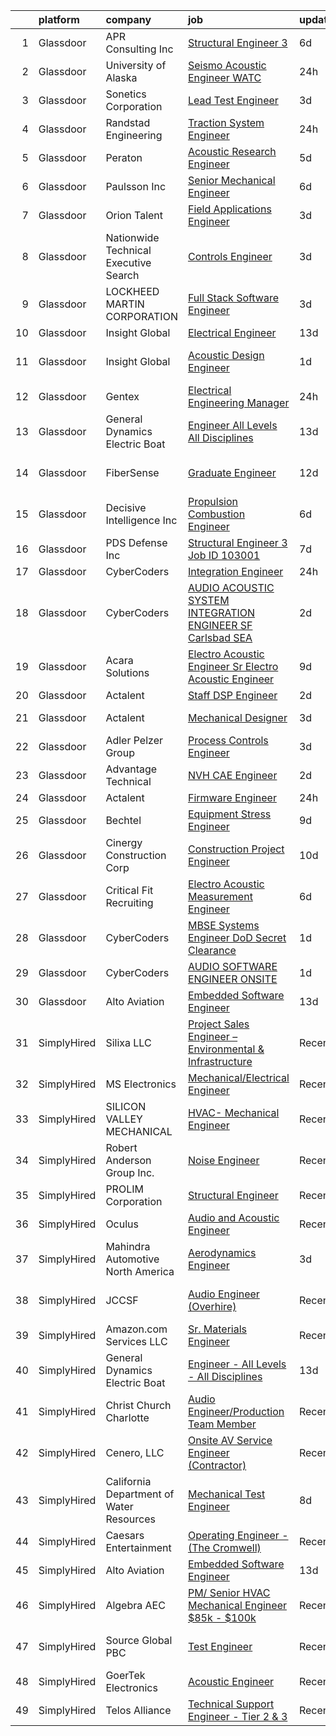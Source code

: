 

|    | platform    | company                                  | job                                                                                                                                                                                                                                                                                                                                                                                                                                                                                                                                                                                                                                                                                                                                                                                                                                                                                                                                                                                                                                                                                                                                                                                                                                                                                                                                                                                                                                                                                                              | update_time   | location                |
|---:|:------------|:-----------------------------------------|:-----------------------------------------------------------------------------------------------------------------------------------------------------------------------------------------------------------------------------------------------------------------------------------------------------------------------------------------------------------------------------------------------------------------------------------------------------------------------------------------------------------------------------------------------------------------------------------------------------------------------------------------------------------------------------------------------------------------------------------------------------------------------------------------------------------------------------------------------------------------------------------------------------------------------------------------------------------------------------------------------------------------------------------------------------------------------------------------------------------------------------------------------------------------------------------------------------------------------------------------------------------------------------------------------------------------------------------------------------------------------------------------------------------------------------------------------------------------------------------------------------------------|:--------------|:------------------------|
|  1 | Glassdoor   | APR Consulting Inc                       | [Structural Engineer 3](https://www.glassdoor.com/partner/jobListing.htm?pos=124&ao=1110586&s=58&guid=000001810450a3ad87918491368f00d6&src=GD_JOB_AD&t=SR&vt=w&ea=1&cs=1_e882fc6d&cb=1653634803002&jobListingId=1007879795616&cpc=FA84DF7EA1EC2398&jrtk=3-0-1g42518vlq6ld801-1g4251905q0uf800-1d66c20279459a0f--6NYlbfkN0DKYEYS6AaSgPeXyWAkdM8_YPNZv0Ej8KjQCXpwSuT3KN5h05DBiQlmBf-mfh9BB28aLAdisTjZTfo1S_k8XxWuiCglHfcMm9OZ_hA8LOHVxl6jV0qy1lJrxr2lSzGQq16VAI3XUK17n80gZ4I6pqIOKtehxghxP0e-z95WoKLTWE6AhbkG57A-uIAWsEcZX7mTgbayStkbc_OMadj3YoOx4555XvuNjOfCWXnMKAfafZQpBcMcCTbUBY5zbcmvg8MLoPprP8Vqzmk_O56JnCo2rysBB_e5Il5xjkyNlKOoeQQlRuViWmobAMcbdiW9JhbWFtfQRchj2Xf-0g8LgGM7E5beuWLuUhr0ZykBmQOWUl1KulS5OswfObpUlR5fGBB5V39j0hNVQUCKlFHdnZVGS-K6uG0l1-BKyNdhnmgbNrFG-fCkrnHYAl-ugQs1Gm0lTZGr1L5avqZER4OEst4gD6lSnuNTL9gqZ8R4i_QaqADwKunkHAulIfRw_bWNd1b09o68RGWQkriyLLY0V8vvY45i0y-pYSuwNrz7Le0RzA%3D%3D)                                                                                                                                                                                                                                                                                                                                                                                                                                                                                                                                                                                                     | 6d            | Palmdale, CA            |
|  2 | Glassdoor   | University of Alaska                     | [Seismo Acoustic Engineer   WATC](https://www.glassdoor.com/partner/jobListing.htm?pos=130&ao=1136043&s=58&guid=000001810450a3ad87918491368f00d6&src=GD_JOB_AD&t=SR&vt=w&cs=1_735319ed&cb=1653634803003&jobListingId=1007895376502&jrtk=3-0-1g42518vlq6ld801-1g4251905q0uf800-49381f6cfded4a56-)                                                                                                                                                                                                                                                                                                                                                                                                                                                                                                                                                                                                                                                                                                                                                                                                                                                                                                                                                                                                                                                                                                                                                                                                                 | 24h           | Fairbanks, AK           |
|  3 | Glassdoor   | Sonetics Corporation                     | [Lead Test Engineer](https://www.glassdoor.com/partner/jobListing.htm?pos=108&ao=1110586&s=58&guid=000001810450a3ad87918491368f00d6&src=GD_JOB_AD&t=SR&vt=w&ea=1&cs=1_52ba9388&cb=1653634803001&jobListingId=1007886482374&cpc=3E251C7E648E8D76&jrtk=3-0-1g42518vlq6ld801-1g4251905q0uf800-a7e1c5d68d0827a0--6NYlbfkN0CRorvFZlqf4hM5S2WWiGfe_QJZXcBUqb8HLQGkO0GS9SkFoz0EAaJcv7fHnC0wmj4Q6JtWFIXV39M_zpSiS4XhUj-HFh0Iwt669cz5UIB3wglRklf-DbDk_aj-ATY5SpuCR9ndPGy_UCeNuTN-VxoNF3PDGoVWVCDMYPT_POQwpV4E2MnLzivmVHFz_6NniL4OsESI8lTVq9W9_1awIk6LXY9N1D1Ewp52yJnsMjgYl6oS7KpXDKJkHXGPHOOrhEeLpEU2OAJFIxiTWYbGWUN7Q-LRiP7coN_kqE_3gk66q_hDQpwLgxtyRXEvTeT_JUHEoJc2J2ZAjmyo-L-oFNY8AxMa4Fz-jr47L7W7wRFqEVEIo2Zk2ASOm6QdWbGTmRnOYZZm1_PT2LHZ7m0lxlO45b_8C4n5YaVvqmyIpsEfDV_oU8mD4pdWYbES8Ny3_8hjJNSJzYTB2lGR-Zcry7eaYDu_H6DJeYRa4992j4a5OSQy9dBm6hhmBd68-AG2M9QIid5bvs_PuSoA72CsHD4lcUwO_WM9TstNaLNTOi57Lfcw7rqtJ_q5_mXVoSZgA7WhMDOGlmrBrA%3D%3D)                                                                                                                                                                                                                                                                                                                                                                                                                                                                                                                                                                        | 3d            | Lake Oswego, OR         |
|  4 | Glassdoor   | Randstad Engineering                     | [Traction System Engineer](https://www.glassdoor.com/partner/jobListing.htm?pos=117&ao=1110586&s=58&guid=000001810450a3ad87918491368f00d6&src=GD_JOB_AD&t=SR&vt=w&ea=1&cs=1_8ee85b15&cb=1653634803002&jobListingId=1007895527400&cpc=9DC6E4D8324653EE&jrtk=3-0-1g42518vlq6ld801-1g4251905q0uf800-aa08e9e8907d50b3--6NYlbfkN0BDx217eft1lC7uqItkaModCFPNh_e0lnHdKkvEJecXwu4gIqA7CFTnXnpT3oVx672V13KR-n1L2hNSIUFXqvfeEN-mVLaWRvqIvmrjskfRoHLXsxRAdh2a9acg7VIJJrIVESI9qsXOrunPjl24ERGg-_JQNfS0ATkQ-xPCxajKKCdpbWQ0-Jtv-WzecFNkdpXy5iERwbLHpTTgYB2_VB-fZ1_Ew33YzTVbgTFAGi3I2HpR5o5jBxGtA7oAFoMYfg0Dfe8Ed5hSwLpSavYde-EYn71DON0nENvPk8pAVZh3ZFyyUHhwCV7YWiTldrvyEqFOVb_QzJYFNVN0W6nWRSJu5vhQTu7Kct3iBMRUNCUTBvPUs8ECucnMTFcFFntgqBGDr7ZkGlVt-z4BYNS3Bi-KScZRZ8VrF1XvHqGJFMZH_xHOHLwwI_LkmDTD0HDhfzmN5H1qYWegBGr2i5B8Ldb0zOErlIqvL5VL47X0ieT-2IgJ5IudkuU6l5WI51TX-qfMcTPtnQhzJoJKTs44N-TWzh1nglUcnAor0wAWm-GO60toTfcuprwA8VZnasf7tNMYS-vXCuf4lVOeBveZ9B60r20fj7fNMhT6yJddHLafXNqsfBO4DGXJIQCXDTdfFbZewXkbjR5NPw%3D%3D)                                                                                                                                                                                                                                                                                                                                                                                                                                                                                                  | 24h           | Hornell, NY             |
|  5 | Glassdoor   | Peraton                                  | [Acoustic Research Engineer](https://www.glassdoor.com/partner/jobListing.htm?pos=107&ao=1110586&s=58&guid=000001810450a3ad87918491368f00d6&src=GD_JOB_AD&t=SR&vt=w&cs=1_92ce9e80&cb=1653634803000&jobListingId=1007881751566&cpc=D69957E0862862E0&jrtk=3-0-1g42518vlq6ld801-1g4251905q0uf800-93640ea085761e70--6NYlbfkN0Cx7R8OmodZU4Ze4hnUhR0Myw3_voyDLMHXumN7ynSuTrXceT3foN28OOGtcbbQ_76zhqZyhYa7pEo0kT6JqjNGp6JbtTZaTLKCZwEZBTZGKWDdcNR5l-5PjngxXsxD8sh-oB1L3-fgx6lyvxyTPj_jdTdz-0hS-KZWQFmb0luZhDDk_Ug42qWgCwhdYMhyqRht2VE3TCbxzzJ5o6wXEEpYxGjrTEUT_O0UByxwnFjxXQ6sXgLM5_H2HivucMx7keuZg4RNCdTqjrEs9M8RXxfdZqHpEH9sB3vCK7N4-DdWYnPCxcmaApqGbxFpf0_5u05PRyEyhGmo1x5jVWdyNGRBULOQLlPmv5aBSzyi4BSwveX_6i4sCbIAQU--C5FOS6NeBFoAIVTdOoVMIS5GkHyatVChp1uCJ2955Na0zw7OgJB1vyoeyBVapjW6IMl-wWaommfLcott3_bf6_W0HIZx13PF0ZXEyia4cdZtGcEiPOHUVEDAJ3sXkELl3fRxX9m2pOmfpQ72y-ImiWJb_WbWnlDpxAlCxO2CFgGBPsrnxNVqSsXyQLWcovUfHC3Ni4s-P9hKGmy2CZe0wXT6jPlk-NM1Ytkh7JfLEw9WXgS6Y3pESeF5IiGPnUdGor7myJyX0kfzZ28dBls4xOgKj3F6RXKLWBkfQSM9bTaJJYamRhqx5rhP2_jYwzLqTBSP-RW7Pnn7x1bGeNCXd692m_W_UcjtzeOcNKgTm9rMfEwESm6FVwYgsUbVrt5yFVbJpBC4IIMuqlbUZwUaYRTsqyYnkzXTXaic3_WImK8puxQYCXX7h6D2ez4GKKbd2Jao_nvnj65e3VVDt5vELelB_QCiU-vWUKWahx35_pisa5doy2jrLlKL-b9QY95tGLnFn0CBPwm4Gi-7JIhFex8wbY_PqfH-G8PfuzU6WKpUhep28AXFRsI0F0G1Wu7WaV9LFwYCCfXJPjTTKfrHIx09mnG2GMGy9Pi17MuoTZrhAqbRyqeF-T7fOo4BuQ-mRnf_pEXBZIRWOFe0ynlfEvz-u8xaPxYnz_NNoBqhKEvNG6o_Ox_Z0TmyE1qqMCzsMExLXQineCQ2wUlMq24ArtmGM1Lyl1f3vek-mbGy_3ctDcI5ff10ww9JBPtn) | 5d            | Bethesda, MD            |
|  6 | Glassdoor   | Paulsson  Inc                            | [Senior Mechanical Engineer](https://www.glassdoor.com/partner/jobListing.htm?pos=105&ao=1110586&s=58&guid=000001810450a3ad87918491368f00d6&src=GD_JOB_AD&t=SR&vt=w&ea=1&cs=1_479e36f3&cb=1653634803000&jobListingId=1007880017102&cpc=B7469C7A79480C49&jrtk=3-0-1g42518vlq6ld801-1g4251905q0uf800-07a487d5a43248fd--6NYlbfkN0DBwnr5hN14SbY2EgTWLJOmmH6zSOTs4KzhEi2Ihh3-tWsqqUgZbStShNIkRKjiRdETJumVdFY3sv3AGAEeNx5vbYXypX9kLMCZbcYQ84YIDn-O1LwRpEt3t--D1ixVaVpmUJQVCzvY5obWccyOR0lwpBZrAJoRYqAxQU3fA9BxyjyMELA6dO3zuYir-b5_YqeV_xgOv48FfEI9ty37FnuIOE1h6dkQwrlKLdC1-AYfJ64HE6fIIKlgfXHtWDccTV6g8Smou7nQ7A4tchdbpucsXzJFQImPMCHu3q4GVDX3OAy6vM8aTCFkSklAvNmCvY5vMKvWBwX2WJ1CRyUE_5InUuucw7AN_QoKrQJafNXPMMqlwUONCLCmgbYY_IW8FXqhrKenZZFRtrgeCyNCuSr2lu-VqMPFTvT6oaZQtTkdomLHec-wVY748jNi_w2-w2LcTgow6SExyXAabTZRXTwHO91-XbnRf2ZCu1qtvcxJaLrTDRbg-KKs0K5YIJUupMYxpoT7fpm92Q%3D%3D)                                                                                                                                                                                                                                                                                                                                                                                                                                                                                                                                                                                                                                | 6d            | Van Nuys, CA            |
|  7 | Glassdoor   | Orion Talent                             | [Field Applications Engineer](https://www.glassdoor.com/partner/jobListing.htm?pos=116&ao=1110586&s=58&guid=000001810450a3ad87918491368f00d6&src=GD_JOB_AD&t=SR&vt=w&cs=1_7aaba3cc&cb=1653634803001&jobListingId=1007886243328&cpc=65CC663E25211861&jrtk=3-0-1g42518vlq6ld801-1g4251905q0uf800-a96132992edadc6f--6NYlbfkN0DNcbyVov_OIATnof2VlBLrrhqMepTJY3Ybx5W8u3eg7I8QJSLWZShvKvo8VSgSo7q7gXtQJ6Qe5-XOtTGAwVq7G3GCQmCxpYwbj1FCnz58c7VSxTPauwMNV6YNDO77bggQRfZBxmHwv4FyKaeW_KF_hgBQgdwd5i7k1hEEzJOgA1ZPdWPHjE1Zb3xK3JA7lRqiOMCsSNHp0uNixjVmVnsVsoE2-7INOFo4oTLdwjpWxpwRuenwDlZArQUQw7IN-X9_e3bSgC2v7nD0UsmYDtn0mNX9WxeanH4IMcY_u0bgILWWnGEw_2izSxsQUfUsrI-9m92SIso3Qopo-y_-i7GdTy-TTshj9JOJNr5gRrkhAGC-FTmZyt34MeOcHDZJioa16mXplesD8VNrpbe0ElhYAj4OUlX28w2Azpt07-rLnTsrEdS1skijVwJp4gjUc2zLIoM4m77LGHQ5HM3cK3r-AJYx5t6yoFy9HMuSWHpN65Z_FV4CnEZK8l3HtLTpf_Ua7X30nY-V_GO5fwoaAyVydj1W7U3YLabUsuJ1xyKMVJT-YqDUB_7z-1AHOxH0t9Q%3D)                                                                                                                                                                                                                                                                                                                                                                                                                                                                                                                                                                                  | 3d            | Peabody, MA             |
|  8 | Glassdoor   | Nationwide Technical   Executive Search  | [Controls Engineer](https://www.glassdoor.com/partner/jobListing.htm?pos=121&ao=1110586&s=58&guid=000001810450a3ad87918491368f00d6&src=GD_JOB_AD&t=SR&vt=w&ea=1&cs=1_8a053477&cb=1653634803002&jobListingId=1007886847643&cpc=1CBFC3E34E2A31FF&jrtk=3-0-1g42518vlq6ld801-1g4251905q0uf800-7b09276c690a692e--6NYlbfkN0AJHhKVjlnA57e75JmwQyYztGGPqTPX8wFDTpIP1hytIOqRt0kMT3IXz3Gg3lekAKbcK9e-iObCWtlgI5fUriSoVtA4EwF70IoKQDslceP_JQB9C8o1S6ddyzlBJu1B-qJ2Tk2OPlACGWMCGPnT3WMy4WbiJsYpxlZrp7NffqJ_ey1zp1FrqTpiyZvaGQJzccgVmnnwm42xsmN-dILIJ1xAWjmhxI9rFhpBJlLxBctG6nS75yqfh_OdBKNmR6NkcqzokLlf7DVVOghTPnawSUYZ9ZOMqkUld8K1xJW7Hl0qwWWGhZ6TQbStoWTXRcM1wrTslC-RKtslIu96D5mfXRHcqABL3RxMrjm2KOKKx7SFr2N8ZcS9gIOK-sLjZlP6j_qi2lDn11nEPXXu95_FDCt4zmN9aGeaBsZoojAQs6xSOPP55Fhh6yW5N6CsTtlLcDAgOA3ExdLKr8Qod_0qxBapcG0yarMTowNJfqA1pNoIEiOPaSYz82MWdHA31IeS49qdXL7Kiat7zh5E5hpQwSRd0_U7vmPwupkqtIc_D6d-zJDXOe4A3UVhRhfXo_aXvuQ%3D)                                                                                                                                                                                                                                                                                                                                                                                                                                                                                                                                                                                       | 3d            | McCarran, NV            |
|  9 | Glassdoor   | LOCKHEED MARTIN CORPORATION              | [Full Stack Software Engineer](https://www.glassdoor.com/partner/jobListing.htm?pos=110&ao=1110586&s=58&guid=000001810450a3ad87918491368f00d6&src=GD_JOB_AD&t=SR&vt=w&cs=1_5c9c104a&cb=1653634803001&jobListingId=1007887216547&cpc=7E331B339EFC28D0&jrtk=3-0-1g42518vlq6ld801-1g4251905q0uf800-3cd3e556769aa570--6NYlbfkN0BuMqUtaNIakuoGTB-u7I0EvtcrTK1_bHO6_bsORPCvsL7zkQUfIzpY4doIgp_GoHrGmRXV-UfKcgTYV_hlFH7ix0LP4mYvvkfjwV4lO1jbjNrNVeAGNkjQD9TXjzIfSDjSNXzMVH3-V9qXVAxb-iidX8gfkN5dLP95N91f2GzAvhW8lKC_3Hs6LYiPHXV6KL_eTUXj29Q9og0WtMQeYgWMJE_qlABZZ2CpttxiLhyZiIRQANwnNqC9jcbopfnscyIMOTstxf_3V48LnvUhyaqRUsAaA2Vd-G6lCK40s3tFKFbNpZCkOwYHlzaSV2M5klgM_cWldaW3jv0mfHSBME1brPPfsdJGZnX25Lkw8_iHMPZocfl0wpltMgFL3Ci2cdIi8gt7sH8oOYkHtaK9JYBmQIygN3hg3_DOD2dicPI4tRrnc5oH2Temtp-fbRs3LSupvxfWTgdeJXwnQO_x-G5WqcSgP53w1qFSdCNMzFV0TGqGfFhabP-1r3szV9lapJvXOmfozuGv3iJXEiE3k1D9kfM8TkMhHSDdPMkUSDlVm8lrlOXD4sUKl9_bQBQJKvI72m8yRuGsinv8soNCphQhEbHhWxd8jkdXYQiGfqnPCbaxdOvbILzl-YPmNnM37D4%3D)                                                                                                                                                                                                                                                                                                                                                                                                                                                                                                                 | 3d            | Manassas, VA            |
| 10 | Glassdoor   | Insight Global                           | [Electrical Engineer](https://www.glassdoor.com/partner/jobListing.htm?pos=122&ao=1110586&s=58&guid=000001810450a3ad87918491368f00d6&src=GD_JOB_AD&t=SR&vt=w&ea=1&cs=1_207f9b4f&cb=1653634803002&jobListingId=1007860613188&cpc=AC285F3A3ECA6BB0&jrtk=3-0-1g42518vlq6ld801-1g4251905q0uf800-26ee6e10043875e0--6NYlbfkN0BKkHZu3wF05EeDimN_p6sYpKCMArvwa95YdH7UpkaBCi52Bcb3JNt3QpXU1JGZrLSXlQO5000iktMuflmJ0LHx8Gk8FRTnIATKpFSnm6Qs0jNz_VbnNgH5TIGjjzHZLUSa4FE5ru-U-As6PJw9VPqZih6T5F2BQu3ihHwDpsiBYHQ3fYrMjPm-bqpIAOOa7135XaNGTcykywy4n6ImzEONtu3l0BEEFRG4ThexVkn2d5sMf1rUeuEGGBxgOPdf8bwuug8IOedIKCi2ABIViE6MlWZm4D7p9gE2BeiE2r25BibccRrokG-STIk9utPeNQC1Elq3bGvzdiiAJ8Y9JSlDu3w15WYzacvA0ttrMfOR6r5WroDtpm0ts8ecX9j3GPROL9O5fEAOFlkkeqjfLo1tmD_Dt_8Dk-GjNebQcPGrD-Fg8i8r4sH4H2Uz3XYnvTpTfjaIFBYy4GbWoNl5bQRtsgSjODw_GxvQ2yK5QEMEjYqIy1RtlZYaaO17Y6-HqoQ%3D)                                                                                                                                                                                                                                                                                                                                                                                                                                                                                                                                                                                                                                                     | 13d           | Atlanta, GA             |
| 11 | Glassdoor   | Insight Global                           | [Acoustic Design Engineer](https://www.glassdoor.com/partner/jobListing.htm?pos=111&ao=1110586&s=58&guid=000001810450a3ad87918491368f00d6&src=GD_JOB_AD&t=SR&vt=w&ea=1&cs=1_e0b7bf04&cb=1653634803001&jobListingId=1007893024918&cpc=2CAED5C921A5F994&jrtk=3-0-1g42518vlq6ld801-1g4251905q0uf800-e809a169d98df253--6NYlbfkN0BKkHZu3wF05EeDimN_p6sYpKCMArvwa95YdH7UpkaBCuXZAtggzO9lWFPdGsiWEnVnxGdPQCQFGX9LEhHW-Pei5UNy64Sq5lYmOPvO_xm9BcU_OZfsyUJvRwwpJDqanVlS1KrM2gMytTr8DLtp1O1-zDF_sJ6OLwcbYPUsWI5wv_3EIV_PcCeJzmxZg01qaccLD8a7Dur5VKDdIRQ4sKX0q7A6SDa9f3_FQUQ8oODKfHoZFgrZK7_hk-Nl-mI9fgcswZM1ZJfO33Y-AjXqxKo3z_26wjtOdZw4P5KxY-u6KGNarijU5R6WoK-t5kTzx6oGbx6mWRSaUl2-lwcJ7Ky_gMke2gTuX2R58_YxHQ51xNhQB0kjBFmwxsMo67QqPTjkR7wCU553SAYWZIFyyZ_PW4iOODDOYnt2S69IKOAuDbstDL1cXMIU8-1TzUN9HIMjrfSxU4K2nJ_a47fneYmmU198PaFF36uQLQpgB03ebm5Dnz7U-IC9zWRv61jnjcLPzeTxQqr4_A%3D%3D)                                                                                                                                                                                                                                                                                                                                                                                                                                                                                                                                                                                                                                  | 1d            | San Francisco, CA       |
| 12 | Glassdoor   | Gentex                                   | [Electrical Engineering Manager](https://www.glassdoor.com/partner/jobListing.htm?pos=109&ao=1110586&s=58&guid=000001810450a3ad87918491368f00d6&src=GD_JOB_AD&t=SR&vt=w&ea=1&cs=1_5f63f474&cb=1653634803001&jobListingId=1007895012017&cpc=39BF0EDDD7C951CC&jrtk=3-0-1g42518vlq6ld801-1g4251905q0uf800-ec2b41eb89883e2d--6NYlbfkN0BH3uHZCe3GT8IwlQjr0xlIIPDdac6jz28rf7m4dtClv9EKKgJgi9h2haWHYw7iAw3IY_6kEbcPpPI4E5pHXcptHMUq3EcIA-LPbpXNP-8LE0WIsfHgOze1S9FAk4s9Isb_2PaW7rFftw9mY4sbQLIVZh9ZS6tOQmH_Cy85frwAfCm6is43Ot1T5X3FzRXosQzi-4fdsNRO5c8zhCkpoBoSVEU2Tbm87NhVfYzxKSCZFS7WHBY_dh_6Bux74tXJde5gD3GmYN81u815Pl6zDhvVjk0FjE13xaZmEfXUHBDIBOmSskfR4NZxjezfh4TyLakl_nI72u1qbL7mkilRBB6DY9lsNgkFhHWZ_78ChC8pDETZJv3GWKMy1SzDqrB1pXORktoakJnyPXq0v8hOVYZLCnbczMP8Zv_5mu9dnoQryFxmUmY1Uhd7hVVLvkiNTX_iFKQ28VSEYihLj3CiuFQmJH47is1ALxNY1u4vOUVMY2zMNsGX-5m-iXklXEJ-ITyohgJf1gWgQA%3D%3D)                                                                                                                                                                                                                                                                                                                                                                                                                                                                                                                                                                                                                            | 24h           | Manchester, NH          |
| 13 | Glassdoor   | General Dynamics Electric Boat           | [Engineer   All Levels   All Disciplines](https://www.glassdoor.com/partner/jobListing.htm?pos=106&ao=1110586&s=58&guid=000001810450a3ad87918491368f00d6&src=GD_JOB_AD&t=SR&vt=w&cs=1_1b8889b0&cb=1653634803000&jobListingId=1007862004426&cpc=D01F56F24F237C35&jrtk=3-0-1g42518vlq6ld801-1g4251905q0uf800-baefbef46ce4dd45--6NYlbfkN0DAuaSYX9kyVGPcEPo6dsE6DqtvD6F2QzPof-cI1NOpel3-m4Qw6L2Hwmpmhp6qI-Ecxyh7QDDy9_47f4drTAbWOIciYDXXRT7JtYvuuSZFmSYefKrwIYI_SXqowlAvwV-vnqTJYKM6GDh0TBmyRJHcIoAoWf_g9x2HwZdD-HLudPvwgkjLyRnRoiDO8fboMExYdXS0TXSYnJBe_YoQK6qxyp_QfqChVpcMl5upFprJMgorebNlcyhm4f8-XCOB1u4f201EPytNxq4VeQdv0iLNhK31gwM5Rt1HdcHQQ1Cfva9jLAM9GSQ2CRsFu73vx-en7YVhHHytYec4aq3pu5vHuMZ4Vu9dWJ9vq9qN1flxo-m66TnkdYIVG-2ueyrLdAk-PZAcV8O2Q2W4SqRrieebfgg2uozTcLR6bH851S9I73buXnavhB9CmXoC-62sh5793AIQxeve1DfMEsKWPndaXoQxdvTWJToJInHwPdY7X5AN0tMpG89Jfjv_tnY8Og3kOnbtMkpbEo3iPYr2NWYUuMAvn_c9NWtTky7qjeTA9TsgfLbtH2vP-kqYwlk_3_e9mMFShgilw3cgDGmwQHA3Yj3HXMBLlNMOxBQuKtLJggH0SoAY9b9wsMiaoon-2CrLhgnhIF9Q29gR7csNy8cOvn65HJvqxaP0Id2L5NwNPjhbU4ITp9JQBGWJKLPxIqYLcg9hQDPbPRqHJ0HbwIdDa2ZI50UKt1lcK5MiC6QMFJa364hQV0HTgXz4lFffHy205oXwZhfMwqyZe8-wqvOE)                                                                                                                                                                                                                                                                                                                                                    | 13d           | Groton, CT              |
| 14 | Glassdoor   | FiberSense                               | [Graduate Engineer](https://www.glassdoor.com/partner/jobListing.htm?pos=129&ao=1136043&s=58&guid=000001810450a3ad87918491368f00d6&src=GD_JOB_AD&t=SR&vt=w&cs=1_4ea48970&cb=1653634803003&jobListingId=1007862737314&jrtk=3-0-1g42518vlq6ld801-1g4251905q0uf800-ec14ade55cf14403-)                                                                                                                                                                                                                                                                                                                                                                                                                                                                                                                                                                                                                                                                                                                                                                                                                                                                                                                                                                                                                                                                                                                                                                                                                               | 12d           | San Francisco, CA       |
| 15 | Glassdoor   | Decisive Intelligence  Inc               | [Propulsion Combustion Engineer](https://www.glassdoor.com/partner/jobListing.htm?pos=125&ao=1110586&s=58&guid=000001810450a3ad87918491368f00d6&src=GD_JOB_AD&t=SR&vt=w&ea=1&cs=1_a50156a6&cb=1653634803002&jobListingId=1007879660784&cpc=32EE424DE2B657EB&jrtk=3-0-1g42518vlq6ld801-1g4251905q0uf800-cffc4fa51fc2dec4--6NYlbfkN0B12DUbJefe5Mkq_P_G66-eNWSvUiB2tgUQql3MaA9QZd_FstWP7I-34HVUBp_a28BRqJN2bNaW0KgnJI6zl1h3BhgH0KLPHJnEn_dnt3gOTeuvIIC0uCgRgsqj5jwDKZ_8Y_ahlONbt4KBsggGArqPxYafQTZ-LCSRGKxbNXnvfbqsRUr3UIgGFiuoRxi13lc1glDLvj31PEULd2J_UP9pTxJuqlmDmsUOxeAE40t5AIepwZRGRU7BKAnbUG4AfklLqzLYxvy5wiBcwMvyZl-B4PuN6dfkENSllpgA2mrBDnht1b3_PihrU3-7uSaSij4oLoHI0dbMeFAcoygPmCQatmcczULZyekgNSoyupuJ5b8GeH7rd--Bax1-tVanKbqi1A9deOpqZsTI2Kq25fCRTkykJs3uszozu56nfeslNRvYN8DGWkqAnwM-eBjxT8Bpw71Kleryu6b1PdC7M71OeHdggg5at51FrtxKGUOdGEKriBNNSyoLGhkmng3234RnBCSNxcnneA%3D%3D)                                                                                                                                                                                                                                                                                                                                                                                                                                                                                                                                                                                                                            | 6d            | Huntsville, AL          |
| 16 | Glassdoor   | PDS Defense  Inc                         | [Structural Engineer 3   Job ID 103001](https://www.glassdoor.com/partner/jobListing.htm?pos=127&ao=1110586&s=58&guid=000001810450a3ad87918491368f00d6&src=GD_JOB_AD&t=SR&vt=w&ea=1&cs=1_ba93a811&cb=1653634803003&jobListingId=1007876476637&cpc=C4A69CCDBB3B9599&jrtk=3-0-1g42518vlq6ld801-1g4251905q0uf800-dfe7a7146bc63faf--6NYlbfkN0BLQ6hkz6GMEPsiDV6dZwFY4wMBUE_AioakCFmtqBrqGrxCtQ4UOaWb1H3TF5yZ3tiZW5Tvu059kSPa7jfxHgy0l_9AUo845jnajcxUGjdwKndvkp6ZKeZOQTeyGsiylAi_2v4dEPRiK7uk1gcYSxavIwmDvlA5gb-AwKkhaOeAxuZxrpzwaMH8T6Zv_8I19iVFF9qM-2gJiX_SvufSRewLtHysh0Rsw0U408jRxDeLSy2JgCImBrZ4FRal_AkiYTt1DboUN48rcWz4jFSpgjmSIupZjWKTGyQn_bZM3G41MotLoXMsFUHTp6v15GJgQltjhSh5xwgD-nH_bliDF7YeZJV3ILLoUe2Czz75_31DcAwb5j4UYqBhejtTPk2W56vwf7iQaGL45Kv9IDwSiO8vTpIGg8Ym8noJstu9QXdF-xvrraAyucTqDUE3e8RTBWg8dCyjJeaymJzSNjBy2_q3-yjw6hVEgu1Mv1Dy7PZ1dfKAfi4sZekUNLysBrB-7Wgn_o9VsckC7Q%3D%3D)                                                                                                                                                                                                                                                                                                                                                                                                                                                                                                                                                                                                                     | 7d            | Palmdale, CA            |
| 17 | Glassdoor   | CyberCoders                              | [Integration Engineer](https://www.glassdoor.com/partner/jobListing.htm?pos=115&ao=1110586&s=58&guid=000001810450a3ad87918491368f00d6&src=GD_JOB_AD&t=SR&vt=w&ea=1&cs=1_72466210&cb=1653634803002&jobListingId=1007896024815&cpc=32EE424DE2B657EB&jrtk=3-0-1g42518vlq6ld801-1g4251905q0uf800-70116508e52ff394--6NYlbfkN0CpFJQzrgRR8WqXWK1qKKEqALWJw739KlKqr2H-MSI4eoBlI4EFrmor2FYZMP3muM3RHP4iO-l3HIriPyAFVY0ICoy4osWBA6U1hBdx6OXBxpEU0E25ShEb0DZBCJSPW8BBvYDcBmA5s9vdoS8VsFfEE6DLrifIfrz2aKN0s4QIAAJ8Ek9MZkQSxlpIPIdi1VnqxQSWajv_mZu6sED2EVt7BxJ3eOZkfsV8sI8xlBApUO18D8UM2HdtnsoQv4H8ZcLBEM35d-kLrNg-BUBFJgZ_EQ2EbKH4PrMuhP9EQuV4IYM7gZ7ShsyVByuZe6VqVQ1IX78cnnz-uaZXeuHZvmsJa_5pyuZU5ALZbwAOWIrDn9b__-YFyi5NEDKCmYyPl0YV96CN0VzekvOfL6qnjMPY2V_xJKMfS5vOrBwzHfaR-8H_Pj2qGWv-rcVXZfD_--ewkJvGzFJctjtQKHqqoWrX84oIZfD2gsWYfWp288wUDKDG9R-wSYDZvrOI6t_dAZg7vakTq1R6rHF3-PJYb31eKVGrT5K490edOVQ10w3tj1LUVDE6KNvmuwdQtL-k68RGe10BR2_WjnDpNczQ27FoK8JCJZbOszG1vB3R9Un4aFzw1i1JkR1T1uKX3gfYKVzYAi57rKdxIo8oumlhZy0Cc_Cb1FeKbWYCseWjgJO7D_DjyGrN6Dac00ogO6FBAH62GwCcQNGWOYtnOS-CGSS437WRFszpgoSYEtnr1aINELmt09F0Vkycwi-I0xa1bcmGsFUd4-EHqdIsObs-vNngAfispu_N_TL_BAOOIs7RN1cyQ68CEMGpYGST6vjYxV9fVC5jrOXqanYFlLyEOZpOEr3pTulbpsNX0uuuMjqMmk8Arg2z3zqAj8WFpYfpCfo2GftTeBibhPaj83c82QN1CwbocVMkIcXQAwUPJN0Q55KVhp6EwgAM5M-glT3PFdPuaiqrK0kPUbtmiwgAjoj0SCNHRKGrMsA%3D)                                                                                                                                                    | 24h           | Torrance, CA            |
| 18 | Glassdoor   | CyberCoders                              | [AUDIO   ACOUSTIC SYSTEM INTEGRATION ENGINEER  SF Carlsbad  SEA ](https://www.glassdoor.com/partner/jobListing.htm?pos=112&ao=1110586&s=58&guid=000001810450a3ad87918491368f00d6&src=GD_JOB_AD&t=SR&vt=w&ea=1&cs=1_dcc8ad59&cb=1653634803002&jobListingId=1007889347858&cpc=F4EED0218A761C36&jrtk=3-0-1g42518vlq6ld801-1g4251905q0uf800-eeb976aa4eea5c54--6NYlbfkN0CpFJQzrgRR8WqXWK1qKKEqALWJw739KlKqr2H-MSI4eoBlI4EFrmor2FYZMP3muM3q8CJThxyMkwweutUBxs2CdXvEooyhOhONiJV_3epiviqMX9LUECiuR46rGB6tByoOKfu3jawkOI8GXVquhhxKeoOXrKKyt67Zyl1yWVduMzYR3SVJh5Rv7K23Q5fzLFmsUCbTBT47eN3uZMgT2Dtu9_4c3WOVCIPorgTwSyh2yWTcdkE80z_fWeilrEOyP4i_er-UERP2uHrThu2oywfPalcZrmB1r6Qqm1RVGdSso5yShObW51rOmom_7r99o_QCwkNrHJ20YtWU8bNQOC79GqXc0ekVoEEzQzNWlAWHqE7qehWm_JQWJy9-A6S6afZFmE_StsuQnlBddc_Y8HdStS-Avh94KXIMvvRyywjURvwo7orgDe6HPW61mB4oWEVCNSfd7Eev7DN5Udt80CxoE_QgDU3gvKFOiI0gm5ihxAky0g8utK6XR6OR32B0rwwtDZVdXGsBbMBPFJrM_w2zY_fVzlsdt_Nl2Uv0WikEgCB_C0WaTj9B8wupe7gzp4IAV_Fz3Y0iUIMOJiH5t-c16oF3dIK88G8fXEexiX-mLP4yfNdtF35Q7YCrkyKq2xjtEJUSyHXr4tg7vEDg3cRO-u8EBJI5URxOuUZ32GayCW7c-W5DZoVgYHpYo7lXdfC1Z9qk29qELcclE9OkYbLy6ThXg2hBMANMoYLsNFTPc0Lu83JrPhIst-4jceKj50QUWF8IzwULPxvBWWH67vDc9CyuLMJsWXUjXs-vlvDUjHhrNEE41VNFWl9JyzGcaaBspvwRLePUptucuhezVWk_DzzYIcGWtD-MawDYie_ArY_6_8Ze8_wgyD3rCbDPF2yLjWqwe_rHr6gqXp1X9xNTLTLn9AW_YtBsKOVzi9gG8ZSwZO8-Ebzub0fyCbQ3NarwxM_VutP8K_Qz-AE1zguKuztQiPZC9wM%3D)                                                                                                         | 2d            | South San Francisco, CA |
| 19 | Glassdoor   | Acara Solutions                          | [Electro Acoustic Engineer   Sr  Electro Acoustic Engineer](https://www.glassdoor.com/partner/jobListing.htm?pos=120&ao=1110586&s=58&guid=000001810450a3ad87918491368f00d6&src=GD_JOB_AD&t=SR&vt=w&ea=1&cs=1_1eae313b&cb=1653634803002&jobListingId=1007870797517&cpc=75B6770C194DCF89&jrtk=3-0-1g42518vlq6ld801-1g4251905q0uf800-90d3a0135382e0e8--6NYlbfkN0BQuJXpfawXtfhwzLerQhC04iCxGrelUvn_xttDeop7CMmG32gURwRxhPm_v2B23n5UtSWzC3xU3w0BdSqNk8ffC78hQSuqQM8QhGIfMFomDdQxNoQdVnj62AwIIWvOuCNAEntfIgxv8k0Eq3gOdQiJezQ693TzmF_gU_5w3M4deE-AAT_AxHsggCeJdVoirGLSEQ5WVU1hfZrSopnK73iAIJCOJKf0AJsyJIthVvpF9U-J6wsCt81N9Z1a3d2CBjcv2KlDXrqcw1h9YaEDBHusApa_mimyMKzzp6qoB4HrQtE7KYjXMmxQ_GmXiYoCPNK-X78sEVRdKS8_wZQP9HnJDpRcdCE0s_scw81i67FVThh842Yhx6qNi-WZ7LAscN9QCLsaMvF8dmpAKivQJ3XdDKD0ML7A0Ei4Fya47pfVwT1hhewFZwR87x1wGMXqoC9xDFmRKWldibyWzBHsr4_SCRvQE6Oe1w2aSkekkAlIWWssiTB8nWclSdxg98jYn_dKxZpK_LirZF7jODhqsieM_BNTFUV-AowlmLa3nRCUwu2e7f1EKP3maQV73HukA97bQtbWBze6zqYsX561a2huikxf5a9m-bM6uQNhVdwLlVl5A0-fd-3aTZ2SgIJ5a3nEQn5bAfqzRPvJBnqnll0hc8Hp_SQ7UZ7Ysm-87rjjFcRU1QeLfyG-SE_hzfict1JJLg5WqnlSnGvGJnZ8-gnHAPcJnnQXJdE%3D)                                                                                                                                                                                                                                                                                                                                                                               | 9d            | Itasca, IL              |
| 20 | Glassdoor   | Actalent                                 | [Staff DSP Engineer](https://www.glassdoor.com/partner/jobListing.htm?pos=128&ao=1110586&s=58&guid=000001810450a3ad87918491368f00d6&src=GD_JOB_AD&t=SR&vt=w&ea=1&cs=1_fa1290dc&cb=1653634803003&jobListingId=1007889731996&cpc=334ABAF5D42DC775&jrtk=3-0-1g42518vlq6ld801-1g4251905q0uf800-692fa9a22b28a84c--6NYlbfkN0ChYVx_I3yfZ_JDY3EFoivtqvi_stwnZ_kRt8Dowt_l_d1ydueao4NE-oUleRJ4yhgSC_7ACPuD4TSjc8co-TL03mHIiVLm4BEKnGIz5OEjRHNKMzrDJVGIAGsG2Xo6InwbwYSDOJRgpxp1ve9UCWXPe3D-Gn3tYf5WQgCQGzHBdPqTGjOpWN3VSvensJKUEv0oEuA24s3qe2cfZBq5wESGDlxMf55YJKgMgynVPFhIPDbnBuS6w-iL9Uui7q2uabCM4fUzs24Gwmnw0BCkR9xgqelVwozRIdQ7h3vTS3b7RA0rNgCkHKbuV20kdDikgrG1EclrjCkMr1pd1yS-aBx3yEtvgGBY8IdMQxp20L9NXbPfPYey7UQfbFKe6yUi0SvASamr8TrcNXiCV-PXGI1rn0Fa0aQoNC_Wwf2XuB__cQWpIAM5h8ztZybH2GDB06g4mL5J3Xf9FqUAuzFCWb7P6dWnPy47b2784EgTexw94eZmNuLkD5EqrSuGxTJgCwLz7jrlGbjOBVzqVyOHhyXWr7KwzMDtMmpnztn_oXlZl6-yaPGtReQDOwhkvP6vQmz4Zr9lMEuFRMfkwJgfZ_pQhRYOdPMtXMaCgb_vSm1q0wIYrgDCZC5qIpYQYPIQNUDcxLKUdbSTzd6H_3YicRyBvzTDrpu7doZSGqNxX-B4vojMhktkbHsa9ffjpcH180mKm9HJpW9SGVV171Jdqno7cgMqABHZ0LlBP78t_vdG5Iiyp6_iVeXgoSCfSBW-easvRWmMm4ZnTZNIJDxmyMv3xk4Iqqusm9Dbt1Jl7KQ-JanJHz-yY38yNYDC9mJUKDxDNMxTHlEEUz4iz5SD0vuW6gb4PNrMEyMXB13syxT_f_hhaH5Rxp50br0CzGjV87oa3S3mgIcnj4JeFEoXmGWlrvcdkoIjCXLOGroAj1h9iTrKVGxssBfLiEeFGi5JLfbkvSsrCWN0S6GjsWcCJA4eXB-epMzja1A%3D)                                                                                                                                                      | 2d            | Chester, PA             |
| 21 | Glassdoor   | Actalent                                 | [Mechanical Designer](https://www.glassdoor.com/partner/jobListing.htm?pos=126&ao=1110586&s=58&guid=000001810450a3ad87918491368f00d6&src=GD_JOB_AD&t=SR&vt=w&ea=1&cs=1_200ed331&cb=1653634803003&jobListingId=1007884504421&cpc=334ABAF5D42DC775&jrtk=3-0-1g42518vlq6ld801-1g4251905q0uf800-cde84a42c073dfad--6NYlbfkN0ChYVx_I3yfZ_JDY3EFoivtqvi_stwnZ_kRt8Dowt_l_d1ydueao4NE-oUleRJ4yhik91BWTpC0MVnm1qSj9dRZjkyjR7jSMC8_ri9qgQ9o1bwoiv6b7fCg3L70nPdBLNDOHmQaeoszja6Ok77PeBkoDpQ4JUTw4GbtsteMn-KSWWy_CWYriT2GvYnIP-JnEWOuXp94ZICglmNTiCkv4ugd3-5NfUdHIBugQ0rEHUA4pKhag7NKZ0XstqEx_PGLar7FkeU9KoIEDdoF6qmQ0FP431z3kYXY8c6B9DwNQfX2K1gA9A5gnN1Iuw9-At4jn3wepPsYhE10XYzNTT_MsVFpXZwyJRMyojKbr4tTxZbvLh4HPy_Zixol7phBjFWTg1gaVX0m0aquFEYiozd9TevZeADdqyoqcEyNFg858XESt0amUQaoKW-TyLrWmeZA8Ettp-gCw-Yf2UnRkxXXN6p5Roo8-BoL6ojUMZyAd2zc1Fdtx-PhwH9bz6qfFJ9_lNvflFLgtxgDH4YH-r_vIkdnYgGMBAV_ifdEsIK-rY8ryBxrehJWS7d1ullq2Xlk99DBTPVhMkRMBIZfidCODQhRk2y3uaJGN9-yc7i7H3_eNObn4BhIqnGlzhwLsSVRERRZYBhPh1x8sWuSJX3_Rxq0zrqB2KHCmjOnIenGrdZG5dvX-dcW1hGsc2ypSTHT2quegVKlJFUgAlMKOd6jKaK-SUj2P5w8_4eJGyoy_b--PEPb8if5HwDzCt3q-3rfILEGLAAP_OO2CPTD2EgDcb6PrDpFhbFfbEADHYIUTFINy76BAMPmefHyeKAQ8lMb7jO6nXEUjVs--NzQ43pXnrEeeafXGoJUdCFtxZyOB_CUAcGIA8n1hq-pj2lvtMRyD1-rmhxFtVjHTlmrDX5rGlU4-4MmXZWiXpU0_rVugFJf9dDhmq0PEDrcLGyUhYemYcQ5OHf7E7L9S4TOwj_-iZLM)                                                                                                                                                                   | 3d            | Greenbelt, MD           |
| 22 | Glassdoor   | Adler Pelzer Group                       | [Process   Controls Engineer](https://www.glassdoor.com/partner/jobListing.htm?pos=102&ao=1110586&s=58&guid=000001810450a3ad87918491368f00d6&src=GD_JOB_AD&t=SR&vt=w&ea=1&cs=1_93a3637c&cb=1653634802999&jobListingId=1007886084990&cpc=0CB11CD7058F7FAC&jrtk=3-0-1g42518vlq6ld801-1g4251905q0uf800-2cd422bd062ce00d--6NYlbfkN0BpyA4is1FhKZ9A56kJdoALN6bYc9rpJgFIR_sPts5gNrK9CyEXEnl3vniV9gagmLSmf8dZwwi305r3hNjVE8oOJcwAn8ez9OIPbMdwzn-3Sa7zfkU_jeqmphqKGuwRxhYmDZurAb30hf92kY7ixVyrWIC2yVGeMWARg2tfUgERiiofcwBhFBFHnVhN05IZxaNgp5wH4wg7JDMkZK3SfnLq16YnHOyctiMLx77szrpQ4llSs2IJGGgpVw6acGTGPWRJXaLGZV5LOPwJIzgJ_CDqyOaKpGQVyZjgCe5OwcBMiPL_0gZix39gbwBil7DPQ0kJJLEpvKNcIn3TdOydpafBDhRtQMKAy0ofJvYJ5BfEa_PvwteBY2JHymmCm62cDzFh1xC9tk0lQKAJvSABCuYUYBrwwU0YIkO_GTZYklncAvZ0xniz67LLrHo6STSbHMg7ljpy1IexGfxBGwbBxerptmxdh48kds7ZHQkc7ty65kpjxDyCyVqfWF8ziK4STs-MapDE_BPy_Q%3D%3D)                                                                                                                                                                                                                                                                                                                                                                                                                                                                                                                                                                                                                               | 3d            | Oregon, OH              |
| 23 | Glassdoor   | Advantage Technical                      | [NVH   CAE Engineer](https://www.glassdoor.com/partner/jobListing.htm?pos=119&ao=1110586&s=58&guid=000001810450a3ad87918491368f00d6&src=GD_JOB_AD&t=SR&vt=w&ea=1&cs=1_23f2c707&cb=1653634803002&jobListingId=1007891137054&cpc=149B3D5996025BBA&jrtk=3-0-1g42518vlq6ld801-1g4251905q0uf800-0b8a9cdf0619ca69--6NYlbfkN0CQRQ3eiV4YWjrRS1ho7HVQ9JO8v6Fb3eU0yDOJbdOiEguntuRlpE4-_N6DYLNj-GrZuEO6FzNRA_H_lfZbWOy3HbMLGfMgpcxaAWJ4QGHTVSj0VtU1wphStCWLaepmOtgLGqGmHGBIbXF7gkCfZHLHRIXsIRQLAtacNLAM5MBhTKQRaGquumh_csqxcA_Gqh7JAiwddzf2iyxL65IOubWhrQmaVXoLM87GOAWB7HLrAYLBVMaodr7gwo1Z6jzdQO6WsxHtJmPijXqjloJLFQv4CcCM_jioFZLQCCoNqL9dIQj8WVujvyzQsiTc_lEvETSDuIoYjNhWUhIJJdWGPdhFxoFM9G3-cGvD61GHyR-04vJlrXvk6Q-AMv2snbpNqLzn1OB-tfyCAmMCmOmWfqduSaFONEWqR5XoSwGPPCspT76lrw16LVV8t41BxejztZKEMiWYNphC709l4Aj6s4OgexUfmiosOdq3xvHSE270Kn_720UdBdtmd9GZeAC4XYpuDBxnC92LZ0hLgcaVDAi3GRvXP3A-6RRn6NhHHUlhlCaQkPh4kRBW)                                                                                                                                                                                                                                                                                                                                                                                                                                                                                                                                                                                                    | 2d            | Saginaw, MI             |
| 24 | Glassdoor   | Actalent                                 | [Firmware Engineer](https://www.glassdoor.com/partner/jobListing.htm?pos=123&ao=1110586&s=58&guid=000001810450a3ad87918491368f00d6&src=GD_JOB_AD&t=SR&vt=w&ea=1&cs=1_dbc1e975&cb=1653634803002&jobListingId=1007896027269&cpc=A65DF3A704A48F9B&jrtk=3-0-1g42518vlq6ld801-1g4251905q0uf800-312b33c17a284643--6NYlbfkN0ChYVx_I3yfZ_JDY3EFoivtqvi_stwnZ_kRt8Dowt_l_d1ydueao4NE-oUleRJ4yhhDF1RzEHtEijTz9et0B7deS8e1huPYQrdo0DO5jJHNbehW7fRGbL4CL7b9N2KJQoqBNL2jyD2PG_jy2Iy50cGNv-78P-1glNcGixlRjUevFWHn_0pYs9aySlzm7YDgwNQtdK6XqBoKQVC28d9AIVFyLU0Up06Nu71mvygmFIiIqT5xM2cQNm1oQlhY8C7L4oZK4E72d_IniACoezu3St2CVIlWjzR2e3L2woBWdYCIna0Oim7W4GsYwZoj0l3iAYQ0G0Vxwla6-qS_c_6AN3Hdfi227gaO7hFdpRa_qFJitCrM2RxjSw-5mpBNT7vbBWQXkcsdD0lXoLzbzGSZQ2egxstdLPOyNvzkNrxPmdSYr4FRIGOHlMqY2XStFwotSiDGuZNxr-I2hgZx1F26Pdl3ukDTOcD3RbVa9O2yd6G2lXKT9t4WDpI5R0E32mzUwzTnnrnQxBqSPv7SCicdQ8WalJU3GzmP1gyO0exB9mF0_Xum4TU65ezWP06NOKVrPMfcBp0FcubmxVRzRTet4W8XEmgUDFr7PamdD0rZ6txYmp_q8rguEopE1LpOZ9kXXNxFiQjVibCImzErXQYdhhDo65ob32SrRbsKRl6MdPG9oaj1BRf3ONX2XVmUKV40UZ7Y8YFtXIHd-cHTiTaJlceMgRe-RzZm6x-XieT3VfY_QIyjTQ4T6-AQlPWlAxS3C0OjEOCWAblPcYy1zdDyBjnHC7gBio_pJcFMftORGYPz8pZSw776w6sWKxLxt7e_KjFfZjhBkMLHVz6KkhMTRWuxJ7QWzxzbzLBDRsbuUQSKATEFAiGJzrnjuVfY_zayQaDBBUE6tOy74zxrY1jUFBOgfes-iucq1t4z7c0GxeOeRpYI2phYRLbzCy5c3tKxGDeWATGJ0pui7ygX753HBgcJuqSvHbzbgTpE2tsPEwguDA%3D%3D)                                                                                                                                         | 24h           | Torrance, CA            |
| 25 | Glassdoor   | Bechtel                                  | [Equipment Stress Engineer](https://www.glassdoor.com/partner/jobListing.htm?pos=113&ao=1110586&s=58&guid=000001810450a3ad87918491368f00d6&src=GD_JOB_AD&t=SR&vt=w&cs=1_b8024970&cb=1653634803001&jobListingId=1007870165869&cpc=8795CF9063CD573D&jrtk=3-0-1g42518vlq6ld801-1g4251905q0uf800-63240f397fa4f1ff--6NYlbfkN0D1HrGvM3IO11DU-hdc4u4iftvEi0SlREeNwZASq2ihTw1OyUwQHweFYxnUKMnFMou-DCzimu0Rg_CkXzjaSmXsLF24aM-T5QdUz5SU8B3FNvnODlGT_wl4gL_kBYDXM_Cx4JNEIH7yrFwXQMt-Hq4y_BC9z1VHwyHNaUXdUjR1tlshGHBNzsxo_KOKHRzq7uHcS4H9JHR3LLasksReObSHo8AuPGH55vZAEfwjTPGitWiL7Q3-2tHxRE2C8gP9cS--F5zp6T7_vd_IbOSbrYFZKgRZk3a38AXieOj17EAPdHijPNHQ1-bzJ9LXKKVhWeMMmZlyacZJdQ0nD0zPu0FAXaUwdjZItxiUvr4TtFb3q9qLOnuvtFcZJ7Y16a050oPzar1Y0jvb7RR9LtA0gtmRM0nQjGNXh_8SlxsqYqKIvxM6gXKdL-vYVaqYSfgWTnqnJYoN7wFvcXEUtJysx1aCIF8UE_4Pc8DQMnQoxcijJy_gs58zttZEHS8QLTN5flTU13U6m93AaqbQE4os7Jy4FNi11xi0vADeEMwJh9Np9OzsHArnXPwbOagKUtZQZD2lyKYWNESqQmYkEjO0tApL)                                                                                                                                                                                                                                                                                                                                                                                                                                                                                                                                                                  | 9d            | Richland, WA            |
| 26 | Glassdoor   | Cinergy Construction Corp                | [Construction Project Engineer](https://www.glassdoor.com/partner/jobListing.htm?pos=104&ao=1110586&s=58&guid=000001810450a3ad87918491368f00d6&src=GD_JOB_AD&t=SR&vt=w&ea=1&cs=1_bdc4fe61&cb=1653634802999&jobListingId=1007867987438&cpc=38B564C08F17D3D8&jrtk=3-0-1g42518vlq6ld801-1g4251905q0uf800-dae17622f44d232a--6NYlbfkN0ACTeRvGRFS6hadW-07x_K1RnsIE8OdH4tufuZ5eRAiXgZimrvNkZntPi6ac8pyegbbJ3KJUujddxPI7ofBTE9dBayPnC3YG12P6eFAREu5CX5yWc0emdM4AhaXacNDVdlb2uBCdkD0uUjzoGIidZlF9rcPNFUnn-19YO22Q10LB3Pn-an1vNSwUa7Vs3kvDoVGtTnf6hsCedgEWHnyJBvGBHY4ss24gepz3B8D-1ctNxYF0xrsYKeVU2q1pEjDFON_1D7PxFmtrk7I6FOGxaBS08KPkD7cSUgneCJB0OpRpCj71BM_LWI25wR5TAmocTGuX6y_V5SCDYVknmYFeqiacV_RJboi2oPiNJg_6cqjWdJ0iVrE9_K0WW2VVeG98RSqmM2f5gSCqxSWMSmU1-25uANbdiZnt3X7iTGPOILQXV1a93w3ITf4bFIC-nDgI6tf9SCtDHCyczDyYg1Sg_lsuQ36KQOP0LcHdB460O_v0gmovz3-9FmnqUsSquWLaqEr-mpz_Ocuy--6OgiY_Mt5)                                                                                                                                                                                                                                                                                                                                                                                                                                                                                                                                                                                                                         | 10d           | Los Angeles, CA         |
| 27 | Glassdoor   | Critical Fit Recruiting                  | [Electro Acoustic Measurement Engineer](https://www.glassdoor.com/partner/jobListing.htm?pos=103&ao=1110586&s=58&guid=000001810450a3ad87918491368f00d6&src=GD_JOB_AD&t=SR&vt=w&ea=1&cs=1_f9bc7995&cb=1653634803000&jobListingId=1007879994026&cpc=10BFF6CCFC5AD8C2&jrtk=3-0-1g42518vlq6ld801-1g4251905q0uf800-3796e833aebc4989--6NYlbfkN0C9Fdtg_1S3IwqU-yFknUw-_015l4k0oaTAcwwellva3SWzOb44nVL9o56Rn4y04rb-dSaUfqZPib2I7mqkqd8kVMxBXu9hEsQCwuaty3Dou0JNTPx8KGrupujRFq_hU80Sba48kx5rJY6LAbN4qFKrKevKBoB4fA6oNcTeNQ_vC75Vrn6mq0NVPDKXWyrld1IW-Ql_4z5txrgRmQAItLI1B1s5pDuo6AhsTGPO514ONc0l1uBzbJNYIrCNsb2Few6SY-gG7vlqRhx4I1lxM_tNWUYcUUJ5Yqb6xbp2Y6VfKJX4kLN3zGZBj9cUbDYo4MEk94ND8XmQznzQc4mV_zGigsCTOmb9oXmg6R41-5TVFMNSk_V0ZQdW5PcNbRTLMK01wnHwN4NgL6NilijrUv0fw6uXsVYwVrfdy2WVpNHPbDWD16_ffTAhK9sd-X3EW9Rx3eI7wyz4a9wJodJXEGdxnWolePufpPhloElQ44gUwOP3lntJDXo84jcRjbZdP9u-j9jr2gHrheTuLcljcQar)                                                                                                                                                                                                                                                                                                                                                                                                                                                                                                                                                                                                                 | 6d            | Schaumburg, IL          |
| 28 | Glassdoor   | CyberCoders                              | [MBSE Systems Engineer  DoD Secret Clearance ](https://www.glassdoor.com/partner/jobListing.htm?pos=118&ao=1110586&s=58&guid=000001810450a3ad87918491368f00d6&src=GD_JOB_AD&t=SR&vt=w&ea=1&cs=1_dc6783d3&cb=1653634803002&jobListingId=1007892093278&cpc=F4EED0218A761C36&jrtk=3-0-1g42518vlq6ld801-1g4251905q0uf800-4f6a309338deabff--6NYlbfkN0CpFJQzrgRR8WqXWK1qKKEqALWJw739KlKqr2H-MSI4eoBlI4EFrmor2FYZMP3muM38KrbvNESoGouJKAtmZ79m0wFWBBMr4qPfTai7pQjaJwHzKh_0MeBnZxZC1mAM6NUNVyO7d5XvLI4RAX4I2w1GImhYZJgENhoFTuQJMEgrdnnoQEHykA_ESbtzNXnqEXv-NuPcpTfS5xeJMTF2Mx-5oPyzMO5dRaf5LuCsg11nBYkuMpor90EXr4AFDyiq939_NilNnf2-ptZ2sHW3htfc-31bVXes662-SvDrv4dsOPon5bXGbb_weVdfKVs9MxHz32bgvxzWSZsZFvaIVxdghk8oewT8iwJ3nOg-rzpvuH_EwXhxbIOMJb_jvjZQNuTp8CbHbAxsNDoNEP50BgkDodrDv_2ybqEtu4xEphbgL7dP4t0spINs9Oss8O8stwFcpLqrEDt5mF2I3297uY4x8u5G_-YNQ8eho3SWvTVa8Up4jlGVh8cCRGVHSGHpSj-lCemjH4StcriYo36tRGGmAtFF7yIAFh2hrSwMeC_F9nAvr5VrKsqCqx3uesRzcSUxNkaszQ5b62OOeHjw-lrFw5cyE6RlNhg7TNHbcdOuRSrxL_Bw3s8998TWtI_RX6TfIfInlWDi6XlRC12S5ziUYP3fEWbCRfEgtuI3az5AfKhFsaOwKVu7-ysYB7wSRe9Iv1qc5M1l2U-Ytc4KPpjm8iXPqrxPVHuVMRo1piZeWxL6OCF6euR7f5n1MBBuoJlY_Ts068R-77mxy6oHGyCXBOdkfSLmrfXpzWven_Rrmm7-bcuUcc0-BHJYLd6IJKCWTw0H1O5n1qp4VVvvWiLn9mmpOr17110CaWvkwjWzHN9VeVwXLAiZUNjFfGpBmJy1G33BDFU7vb3j6e1XgWT6dmZHVek5wyrBxIzSS6k3yRldhRAy8tvI3H4j6p_06brrFa9GHD73zVjVHXDBOSppXLStEbp-I_o%3D)                                                                                                                            | 1d            | Melbourne, FL           |
| 29 | Glassdoor   | CyberCoders                              | [AUDIO SOFTWARE ENGINEER   ONSITE](https://www.glassdoor.com/partner/jobListing.htm?pos=114&ao=1110586&s=58&guid=000001810450a3ad87918491368f00d6&src=GD_JOB_AD&t=SR&vt=w&ea=1&cs=1_1e39de97&cb=1653634803002&jobListingId=1007893277918&cpc=32EE424DE2B657EB&jrtk=3-0-1g42518vlq6ld801-1g4251905q0uf800-fe4552d8ab67a63c--6NYlbfkN0CpFJQzrgRR8WqXWK1qKKEqALWJw739KlKqr2H-MSI4eoBlI4EFrmor2FYZMP3muM0vXWWUvLFvKtsI3ukh8pneiUDfeSBpEUCcDm362wU7GLBOd_99J6vrb-etl9e85-54LqmrSF7wGtquLTdZ8evKxbd7NVe71p4D2W4SG7NZSHeQXcdeee9R5EhcbBqKq2zj87cYmMhpftne8C8PtWkWP0yn4S5iY8Hn_wddtIaUDWST-LJkENeI_YJePvm-8ru3abJiPyFVEWnsv_eM_lYCoNZpEQQeFA9QLbC_YXZW0aoqvfejbuvmVkUeuSHP39CoEReYfApZEGNOyCcpJ8hTfM2EQLbJPx7Wa_iTKud3jAQSxGDPH9QQnRK5w4wwqfL1xvGQ6-Am5XK7LvQdEYUSfhItEK8A7yUiOzeVeNOWH2Mee9YEEgs9tRF6tBuIZfqdUtKRotwbzHaPqqSuFM0mfAtjyWA9voyJ_OtLSKP6Y2cFIjbTANhjfA2oi8_0bhlOdhVds6TFtQHW1HGld7irFpBBlvbrJzr3jWsab8W8dChMf41IUir-j2m5LSVMVz1aFGqnxu1ZaXBTL8zUonUGNxoi7N0gLxerMrM0RppVzAlZrnIb0jG34tblTToIGZVz26gIXPKJEeRr2Ol7oRaxlGh9VJ9fMvZf3VZ76osTPacLS6DrTYTrVaSbyPOgrT-lD_pLGZH_ubkPpAXzp7IFWUwXbYB3w3qh4k3NLX2J9Cnz6V4PxEp1SO2bvPxZIJUa6YfXqpIH9WyMeWvcRrfNX8Cog8m8nd9ocNqRzZt209SUgP8sOBDNMDaxqlmIFMoRBPQJu5agSbqPNv3kirPKwXfFPJs9mzsU8l2O3HrxlEJjWuD6FmKUpdE4ShQw1rsEfX89Uj_RVgq3fBCnmn73VUdva1FnUckNpHes7_C2rtOZkA3rluWpWvsLLlFvhMW57LT9xfopc6_wL9vNpT2bUqMvgMVVi2c%3D)                                                                                                                                        | 1d            | San Jose, CA            |
| 30 | Glassdoor   | Alto Aviation                            | [Embedded Software Engineer](https://www.glassdoor.com/partner/jobListing.htm?pos=101&ao=1110586&s=58&guid=000001810450a3ad87918491368f00d6&src=GD_JOB_AD&t=SR&vt=w&ea=1&cs=1_ae9880fe&cb=1653634802999&jobListingId=1007861481329&cpc=50852AADD6FB0E30&jrtk=3-0-1g42518vlq6ld801-1g4251905q0uf800-79c6ed68d8d0f9d9--6NYlbfkN0ChG9IY1WGTnOxgUy4-Ug4KgG05gQJkED1WFoj8zIoe0XhrNNSY4sZ9Gss-5BXMWu0vXlbMtXiiTXy5IUCImU_wR_dk-rhMEXXQoBp7QaS1SE4iuRJcmktXvH_ogkUOP0iytSGR94M2fZwai9C7l5pVvEnGefrCqOSHgLas06Q8Ub2ulCd2lWtcTRl6twKIgpxjFPEMoWIx70uqBUYct3p7TC10RWuQKD8XA2QWHaVd0DxTYX6DXIsNX7aUgZWF74QKf8lp5JQiz-BGs30zzKkKPnQ54PShjp4wolurOVmvBF39YBbvVfbuzSeVoW8a9cDSPmoO8I9fabf6hIc_YOX_kkVkG-rp6UaBcPvmf6euNX0fgJHaQPiTckV9l_5ISSi_abRWjshS1a7NsfOs9wvyPSITYjmOyLs0D8ayAa95h9oyykII6V_rayKQ9VH88Va88iJ67752Mg7G4P6hosgYQuFJt3Sj6tWVEqGkSDT6qNcZj_97urIqfCW0nDzHQYYeidO9uONMKt28YULZOv9c)                                                                                                                                                                                                                                                                                                                                                                                                                                                                                                                                                                                                                            | 13d           | Sterling, MA            |
| 31 | SimplyHired | Silixa LLC                               | [Project Sales Engineer – Environmental & Infrastructure](https://www.simplyhired.com/job/yF7uboKETgPMXxM8cbnXt103rMUGuf9MRGYme8F_b0fLX6chEp49NA?q=acoustic+engineer)                                                                                                                                                                                                                                                                                                                                                                                                                                                                                                                                                                                                                                                                                                                                                                                                                                                                                                                                                                                                                                                                                                                                                                                                                                                                                                                                            | Recently      | Missoula, MT            |
| 32 | SimplyHired | MS Electronics                           | [Mechanical/Electrical Engineer](https://www.simplyhired.com/job/EB3lTvDDO05FCaFoHcARBi2RXIxXWQbz2Yakmmoeit4_XekRyupcDw?q=acoustic+engineer)                                                                                                                                                                                                                                                                                                                                                                                                                                                                                                                                                                                                                                                                                                                                                                                                                                                                                                                                                                                                                                                                                                                                                                                                                                                                                                                                                                     | Recently      | Lenexa, KS              |
| 33 | SimplyHired | SILICON VALLEY MECHANICAL                | [HVAC- Mechanical Engineer](https://www.simplyhired.com/job/H19TLKifojE8xdr4cP2U23pMQuw-4-PtwgBzwQEk0RX5uor7WXBAdA?q=acoustic+engineer)                                                                                                                                                                                                                                                                                                                                                                                                                                                                                                                                                                                                                                                                                                                                                                                                                                                                                                                                                                                                                                                                                                                                                                                                                                                                                                                                                                          | Recently      | San Jose, CA            |
| 34 | SimplyHired | Robert Anderson Group Inc.               | [Noise Engineer](https://www.simplyhired.com/job/cDVfwJH-JU5-yM38TBygwEaBW1plWiJydPdEDcaX2TDlAzDntcbhNQ?q=acoustic+engineer)                                                                                                                                                                                                                                                                                                                                                                                                                                                                                                                                                                                                                                                                                                                                                                                                                                                                                                                                                                                                                                                                                                                                                                                                                                                                                                                                                                                     | Recently      | Detroit, MI             |
| 35 | SimplyHired | PROLIM Corporation                       | [Structural Engineer](https://www.simplyhired.com/job/vXIQgl5n_2vOMy-cGqRKjvuzUM3MUlIvxOC273vUXQULH3NL1oQ5Dw?q=acoustic+engineer)                                                                                                                                                                                                                                                                                                                                                                                                                                                                                                                                                                                                                                                                                                                                                                                                                                                                                                                                                                                                                                                                                                                                                                                                                                                                                                                                                                                | Recently      | Remote +3 locations     |
| 36 | SimplyHired | Oculus                                   | [Audio and Acoustic Engineer](https://www.simplyhired.com/job/UJoG-TUqn5_pAreZRAEtyqeSB6eR2YZD65dUaa1EoBzMvajWfKvkbg?q=acoustic+engineer)                                                                                                                                                                                                                                                                                                                                                                                                                                                                                                                                                                                                                                                                                                                                                                                                                                                                                                                                                                                                                                                                                                                                                                                                                                                                                                                                                                        | Recently      | Remote +2 locations     |
| 37 | SimplyHired | Mahindra Automotive North America        | [Aerodynamics Engineer](https://www.simplyhired.com/job/A-__LoBQES34g0gjRJLrE1a8La6MHDucNL-G_QS3c9GL_up6ZmEw0A?q=acoustic+engineer)                                                                                                                                                                                                                                                                                                                                                                                                                                                                                                                                                                                                                                                                                                                                                                                                                                                                                                                                                                                                                                                                                                                                                                                                                                                                                                                                                                              | 3d            | Auburn Hills, MI        |
| 38 | SimplyHired | JCCSF                                    | [Audio Engineer (Overhire)](https://www.simplyhired.com/job/OTb_fqXpkya3iu05tsnzryt9TtFx_eYMtV2KNlB-VFxhcIlzWcdPhg?q=acoustic+engineer)                                                                                                                                                                                                                                                                                                                                                                                                                                                                                                                                                                                                                                                                                                                                                                                                                                                                                                                                                                                                                                                                                                                                                                                                                                                                                                                                                                          | Recently      | San Francisco, CA       |
| 39 | SimplyHired | Amazon.com Services LLC                  | [Sr. Materials Engineer](https://www.simplyhired.com/job/XTCj2H6YfNldJ-r6tpDX597Xxq8g4Fh3CenTPuJFiK-TE0r0CI9F1Q?q=acoustic+engineer)                                                                                                                                                                                                                                                                                                                                                                                                                                                                                                                                                                                                                                                                                                                                                                                                                                                                                                                                                                                                                                                                                                                                                                                                                                                                                                                                                                             | Recently      | San Diego, CA           |
| 40 | SimplyHired | General Dynamics Electric Boat           | [Engineer - All Levels - All Disciplines](https://www.simplyhired.com/job/APbqRAEOXzHilr_89s-Ng1Z3E2kpl5AIrEJ-naMoSvkIW_4Ohc0oVg?q=acoustic+engineer)                                                                                                                                                                                                                                                                                                                                                                                                                                                                                                                                                                                                                                                                                                                                                                                                                                                                                                                                                                                                                                                                                                                                                                                                                                                                                                                                                            | 13d           | Groton, CT              |
| 41 | SimplyHired | Christ Church Charlotte                  | [Audio Engineer/Production Team Member](https://www.simplyhired.com/job/iGa82B9O0-jCTSzcsabn4flk6aW7s9O3p7TPfbt6VjN2TuF2rWS3_Q?q=acoustic+engineer)                                                                                                                                                                                                                                                                                                                                                                                                                                                                                                                                                                                                                                                                                                                                                                                                                                                                                                                                                                                                                                                                                                                                                                                                                                                                                                                                                              | Recently      | Charlotte, NC           |
| 42 | SimplyHired | Cenero, LLC                              | [Onsite AV Service Engineer (Contractor)](https://www.simplyhired.com/job/L0txaO-AVpfQvKzg26TFCH3ySWb9G2VjuQzQTZZ1uUADXwo0HACskw?q=acoustic+engineer)                                                                                                                                                                                                                                                                                                                                                                                                                                                                                                                                                                                                                                                                                                                                                                                                                                                                                                                                                                                                                                                                                                                                                                                                                                                                                                                                                            | Recently      | San Francisco, CA       |
| 43 | SimplyHired | California Department of Water Resources | [Mechanical Test Engineer](https://www.simplyhired.com/job/xqnJG15hqDMZFpW5ARBsSA68xOwh1Z3MhNGvwYNDKTf0GdYh9tpLXA?q=acoustic+engineer)                                                                                                                                                                                                                                                                                                                                                                                                                                                                                                                                                                                                                                                                                                                                                                                                                                                                                                                                                                                                                                                                                                                                                                                                                                                                                                                                                                           | 8d            | Sacramento, CA          |
| 44 | SimplyHired | Caesars Entertainment                    | [Operating Engineer - (The Cromwell)](https://www.simplyhired.com/job/JVGM4SUp5TtoB6-UokE09JjZci8XkfoPqL-9T53dowjpNmksRNzZyg?q=acoustic+engineer)                                                                                                                                                                                                                                                                                                                                                                                                                                                                                                                                                                                                                                                                                                                                                                                                                                                                                                                                                                                                                                                                                                                                                                                                                                                                                                                                                                | Recently      | Las Vegas, NV           |
| 45 | SimplyHired | Alto Aviation                            | [Embedded Software Engineer](https://www.simplyhired.com/job/tX5VOCqcbd2IzJJyXCekGXG27bc4qvtB3gnIHI7fHBbQyaIIDUdtpA?q=acoustic+engineer)                                                                                                                                                                                                                                                                                                                                                                                                                                                                                                                                                                                                                                                                                                                                                                                                                                                                                                                                                                                                                                                                                                                                                                                                                                                                                                                                                                         | 13d           | Jupiter, FL             |
| 46 | SimplyHired | Algebra AEC                              | [PM/ Senior HVAC Mechanical Engineer $85k - $100k](https://www.simplyhired.com/job/2C4N_nYe_hSl29TVhlc9GnvR5gRy3kdRG2FUoKsgTqKekN8SiCSWzg?q=acoustic+engineer)                                                                                                                                                                                                                                                                                                                                                                                                                                                                                                                                                                                                                                                                                                                                                                                                                                                                                                                                                                                                                                                                                                                                                                                                                                                                                                                                                   | Recently      | Cleveland, OH           |
| 47 | SimplyHired | Source Global PBC                        | [Test Engineer](https://www.simplyhired.com/job/5QOilPpt2OM4pG70iUl3dHWpmGYHjtsdVMYezQyUsKB_aCynApHYUw?q=acoustic+engineer)                                                                                                                                                                                                                                                                                                                                                                                                                                                                                                                                                                                                                                                                                                                                                                                                                                                                                                                                                                                                                                                                                                                                                                                                                                                                                                                                                                                      | Recently      | Tempe, AZ +1 location   |
| 48 | SimplyHired | GoerTek Electronics                      | [Acoustic Engineer](https://www.simplyhired.com/job/6PCRn1TvdVHUtgaBVR0h94emv2uxOzR_4uSK_IuRvsCPjwVVty_QTg?q=acoustic+engineer)                                                                                                                                                                                                                                                                                                                                                                                                                                                                                                                                                                                                                                                                                                                                                                                                                                                                                                                                                                                                                                                                                                                                                                                                                                                                                                                                                                                  | Recently      | Santa Clara, CA         |
| 49 | SimplyHired | Telos Alliance                           | [Technical Support Engineer - Tier 2 & 3](https://www.simplyhired.com/job/VwgigMcH9-dW5YtHBIGoYyZzYvAvj83O5qK88zpj1oU594xP5imLpg?q=acoustic+engineer)                                                                                                                                                                                                                                                                                                                                                                                                                                                                                                                                                                                                                                                                                                                                                                                                                                                                                                                                                                                                                                                                                                                                                                                                                                                                                                                                                            | Recently      | Remote                  |